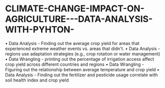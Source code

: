 # CLIMATE-CHANGE-IMPACT-ON-AGRICULTURE---DATA-ANALYSIS-WITH-PYHTON-
•	Data Analysis - Finding out the average crop yield for areas that experienced extreme weather events vs. areas that didn't.
•	Data Analysis - regions use adaptation strategies (e.g., crop rotation or water management)
•	Data Wrangling - printing out the percentage of irrigation access affect crop yield across different countries and regions
•	Data Wrangling -  Figuring out the relationship between average temperature and crop yield
•	Data Analysis -  Finding out the fertilizer and pesticide usage correlate with soil health index and crop yield
